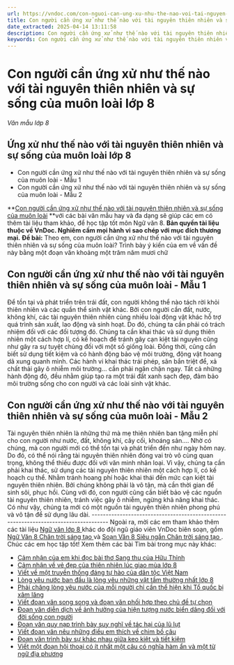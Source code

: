 ```yaml
---
url: https://vndoc.com/con-nguoi-can-ung-xu-nhu-the-nao-voi-tai-nguyen-thien-nhien-va-su-song-cua-muon-loai-lop-8-296580
title: Con người cần ứng xử như thế nào với tài nguyên thiên nhiên và sự sống của muôn loài lớp 8 - Văn mẫu lớp 8 - VnDoc.com
date_extracted: 2025-04-14 13:11:58
description: Con người cần ứng xử như thế nào với tài nguyên thiên nhiên và sự sống của muôn loài lớp 8 được biên soạn nhằm giúp các em HS đạt kết quả tốt trong quá trình làm bài tập và học tập môn Ngữ văn lớp 8.
keywords: Con người cần ứng xử như thế nào với tài nguyên thiên nhiên và sự sống của muôn loài,ứng xử như thế nào với tài nguyên thiên nhiên và sự sống của muôn loài,trình bày ý kiến của em về vấn đề Con người cần ứng xử như thế nào với tài nguyên thiên nhiên và sự sống của muôn loài,Theo em con người cần ứng xử như thế nào với tài nguyên thiên nhiên và sự sống của muôn loài,văn mẫu lớp 8,ngữ văn 8
---
```


# Con người cần ứng xử như thế nào với tài nguyên thiên nhiên và sự sống của muôn loài lớp 8
 _Văn mẫu lớp 8_
## **Ứng xử như thế nào với tài nguyên thiên nhiên và sự sống của muôn loài lớp 8**
  * Con người cần ứng xử như thế nào với tài nguyên thiên nhiên và sự sống của muôn loài - Mẫu 1
  * Con người cần ứng xử như thế nào với tài nguyên thiên nhiên và sự sống của muôn loài - Mẫu 2

**[Con người cần ứng xử như thế nào với tài nguyên thiên nhiên và sự sống của muôn loài](<https://vndoc.com/con-nguoi-can-ung-xu-nhu-the-nao-voi-tai-nguyen-thien-nhien-va-su-song-cua-muon-loai-lop-8-296580>) **với các bài văn mẫu hay và đa dạng sẽ giúp các em có thêm tài liệu tham khảo, để học tập tốt môn Ngữ văn 8.
**Bản quyền tài liệu thuộc về VnDoc. Nghiêm cấm mọi hành vi sao chép với mục đích thương mại.**
**Đề bài:** Theo em, con người cần ứng xử như thế nào với tài nguyên thiên nhiên và sự sống của muôn loài? Trình bày ý kiến của em về vấn đề này bằng một đoạn văn khoảng một trăm năm mươi chữ
## **Con người cần ứng xử như thế nào với tài nguyên thiên nhiên và sự sống của muôn loài - Mẫu 1**
Để tồn tại và phát triển trên trái đất, con người không thể nào tách rời khỏi thiên nhiên và các quần thể sinh vật khác. Bởi con người cần đất, nước, không khí, các tài nguyên thiên nhiên cùng nhiều loài động vật khác hỗ trợ quá trình sản xuất, lao động và sinh hoạt. Do đó, chúng ta cần phải có trách nhiệm đối với các đối tượng đó. Chúng ta cần khai thác và sử dụng thiên nhiên một cách hợp lí, có kế hoạch để tránh gây cạn kiệt tài nguyên cũng như gây ra sự tuyệt chủng đối với một số giống loài. Đồng thời, cũng cần biết sử dụng tiết kiệm và có hành động bảo vệ môi trường, động vật hoang dã xung quanh mình. Các hành vi khai thác trái phép, săn bắn triệt để, xả chất thải gây ô nhiễm môi trường… cần phải ngăn chặn ngay. Tất cả những hành động đó, đều nhằm giúp tạo ra một trái đất xanh sạch đẹp, đảm bảo môi trường sống cho con người và các loài sinh vật khác.
## **Con người cần ứng xử như thế nào với tài nguyên thiên nhiên và sự sống của muôn loài - Mẫu 2**
Tài nguyên thiên nhiên là những thứ mà mẹ thiên nhiên ban tặng miễn phí cho con người như nước, đất, không khí, cây cối, khoáng sản…. Nhờ có chúng, mà con người mới có thể tồn tại và phát triển đến như ngày hôm nay. Do đó, có thể nói rằng tài nguyên thiên nhiên đóng vai trò vô cùng quan trọng, không thể thiếu được đối với văn minh nhân loại. Vì vậy, chúng ta cần phải khai thác, sử dụng các tài nguyên thiên nhiên một cách hợp lí, có kế hoạch cụ thể. Nhằm tránh hoang phí hoặc khai thái đến mức cạn kiệt tài nguyên thiên nhiên. Bởi chúng không phải là vô tận, mà cần thời gian để sinh sôi, phục hồi. Cùng với đó, con người cũng cần biết bảo vệ các nguồn tài nguyên thiên nhiên, tránh việc gây ô nhiễm, ngừng khả năng khai thác. Có như vậy, chúng ta mới có một nguồn tài nguyên thiên nhiên phong phú và vô tận để sử dụng lâu dài.
\------------------------------------------------------------------------------------
Ngoài ra, mời các em tham khảo thêm các tài liệu [ Ngữ văn lớp 8 ](<https://vndoc.com/ngu-van-lop8>) khác do đội ngũ giáo viên VnDoc biên soạn, gồm [ Ngữ Văn 8 Chân trời sáng tạo ](<https://vndoc.com/ngu-van-8-chan-troi-sang-tao>) và [ Soạn Văn 8 Siêu ngắn Chân trời sáng tạo ](<https://vndoc.com/soan-van-8-sieu-ngan>) . Chúc các em học tập tốt\!
Xem thêm các bài Tìm bài trong mục này khác:
  * [Cảm nhận của em khi đọc bài thơ Sang thu của Hữu Thỉnh](</cam-nhan-cua-em-khi-doc-bai-tho-sang-thu-lop-8-296581>)
  * [Cảm nhận về vẻ đẹp của thiên nhiên lúc giao mùa lớp 8](</cam-nhan-ve-ve-dep-cua-thien-nhien-luc-giao-mua-lop-8-296582>)
  * [Viết về một truyền thống đáng tự hào của dân tộc Việt Nam](</viet-ve-mot-truyen-thong-dang-tu-hao-cua-dan-toc-viet-nam-lop-8-296585>)
  * [Lòng yêu nước ban đầu là lòng yêu những vật tầm thường nhất lớp 8](</doan-van-long-yeu-nuoc-ban-dau-la-long-yeu-nhung-vat-tam-thuong-nhat-lop-8-296586>)
  * [Phải chăng lòng yêu nước của mỗi người chỉ cần thể hiện khi Tổ quốc bị xâm lăng](</phai-chang-long-yeu-nuoc-cua-moi-nguoi-chi-can-the-hien-khi-to-quoc-bi-xam-lang-lop-8-296588>)
  * [Viết đoạn văn song song và đoạn văn phối hợp theo chủ đề tự chọn](</viet-doan-van-song-song-va-doan-van-phoi-hop-theo-chu-de-tu-chon-lop-8-296668>)
  * [Đoạn văn diễn dịch về ảnh hưởng của hiện tượng nước biển dâng đối với đời sống con người](</doan-van-dien-dich-ve-anh-huong-cua-hien-tuong-nuoc-bien-dang-doi-voi-doi-song-con-nguoi-296671>)
  * [Đoạn văn quy nạp trình bày suy nghĩ về tác hại của lũ lụt](</doan-van-quy-nap-ve-tac-hai-cua-lu-lut-lop-8-296672>)
  * [Viết đoạn văn nêu những điều em thích về chim bồ câu](</doan-van-neu-nhung-dieu-em-thich-ve-chim-bo-cau-lop-8-296673>)
  * [Đoạn văn trình bày sự khác nhau giữa keo kiệt và tiết kiệm](</doan-van-trinh-bay-su-khac-nhau-giua-keo-kiet-va-tiet-kiem-lop-8-296674>)
  * [Viết một đoạn hội thoại có ít nhất một câu có nghĩa hàm ẩn và một từ ngữ địa phương](</doan-hoi-thoai-co-it-nhat-mot-cau-co-nghia-ham-an-va-mot-tu-ngu-dia-phuong-noi-em-song-296675>)

